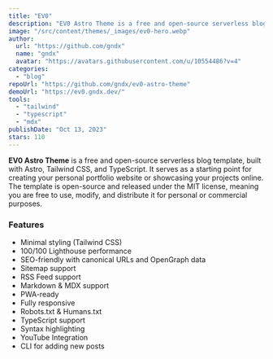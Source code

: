 ```yaml
---
title: "EV0"
description: "EV0 Astro Theme is a free and open-source serverless blog template, built with Astro, Tailwind CSS, and TypeScript."
image: "/src/content/themes/_images/ev0-hero.webp"
author:
  url: "https://github.com/gndx"
  name: "gndx"
  avatar: "https://avatars.githubusercontent.com/u/10554486?v=4"
categories:
  - "blog"
repoUrl: "https://github.com/gndx/ev0-astro-theme"
demoUrl: "https://ev0.gndx.dev/"
tools:
  - "tailwind"
  - "typescript"
  - "mdx"
publishDate: "Oct 13, 2023"
stars: 110
---
```


<p>
  <strong>EV0 Astro Theme</strong> is a free and open-source serverless blog template, built with
  Astro, Tailwind CSS, and TypeScript. It serves as a starting point for creating your personal
  portfolio website or showcasing your projects online. The template is open-source and released
  under the MIT license, meaning you are free to use, modify, and distribute it for personal or
  commercial purposes.
</p>
<h3>Features</h3>
<ul>
  <li>Minimal styling (Tailwind CSS)</li>
  <li>100/100 Lighthouse performance</li>
  <li>SEO-friendly with canonical URLs and OpenGraph data</li>
  <li>Sitemap support</li>
  <li>RSS Feed support</li>
  <li>Markdown &amp; MDX support</li>
  <li>PWA-ready</li>
  <li>Fully responsive</li>
  <li>Robots.txt &amp; Humans.txt</li>
  <li>TypeScript support</li>
  <li>Syntax highlighting</li>
  <li>YouTube Integration</li>
  <li>CLI for adding new posts</li>
</ul>

